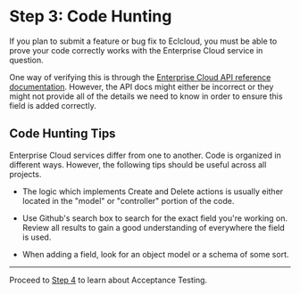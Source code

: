 Step 3: Code Hunting
====================

If you plan to submit a feature or bug fix to Eclcloud, you must be
able to prove your code correctly works with the Enterprise Cloud
service in question.

One way of verifying this is through the [Enterprise Cloud API reference
documentation](https://ecl.ntt.com/en/documents/api-references/).
However, the API docs might either be incorrect or they might not provide all of
the details we need to know in order to ensure this field is added correctly.

Code Hunting Tips
-----------------

Enterprise Cloud services differ from one to another. Code is organized in different
ways. However, the following tips should be useful across all projects.

* The logic which implements Create and Delete actions is usually either located
  in the "model" or "controller" portion of the code.

* Use Github's search box to search for the exact field you're working on.
  Review all results to gain a good understanding of everywhere the field is
  used.

* When adding a field, look for an object model or a schema of some sort.

---

Proceed to [Step 4](step-04-pull-requests.md) to learn about Acceptance
Testing.
